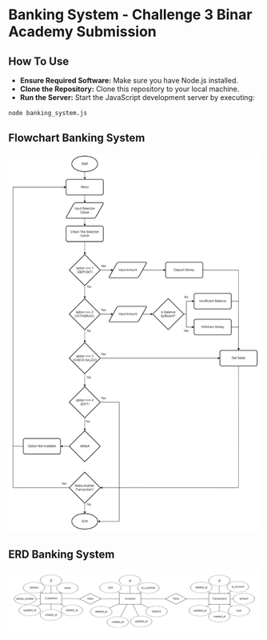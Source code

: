 # Banking System - Challenge 3 Binar Academy Submission

## How To Use

- **Ensure Required Software:** Make sure you have Node.js installed.
- **Clone the Repository:** Clone this repository to your local machine.
- **Run the Server:** Start the JavaScript development server by executing:

```bash
node banking_system.js
```

## Flowchart Banking System

![image](./assets/Flowchart_Banking%20System_Izzan%20Abdul%20Aziz.png)

## ERD Banking System

![image](./assets/ERD_Banking%20System_Izzan%20Abdul%20Aziz.png)
